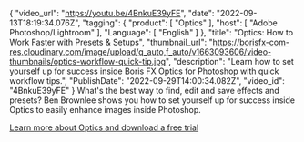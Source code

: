 {
"video_url": "https://youtu.be/4BnkuE39yFE",
  "date": "2022-09-13T18:19:34.076Z",
  "tagging": {
    "product": [
      "Optics"
    ],
    "host": [
      "Adobe Photoshop/Lightroom"
    ],
    "Language": [
      "English"
    ]
  },
  "title": "Optics: How to Work Faster with Presets & Setups",
  "thumbnail_url": "https://borisfx-com-res.cloudinary.com/image/upload/q_auto,f_auto/v1663093606/video-thumbnails/optics-workflow-quick-tip.jpg",
  "description": "Learn how to set yourself up for success inside Boris FX Optics for Photoshop with quick workflow tips.",
  "PublishDate": "2022-09-29T14:00:34.082Z",
  "video_id": "4BnkuE39yFE"
}
W﻿hat's the best way to find, edit and save effects and presets? Ben Brownlee shows you how to set yourself up for success inside Optics to easily enhance images inside Photoshop.


[L﻿earn more about Optics and download a free trial](https://vfx.borisfx.com/optics-trial)